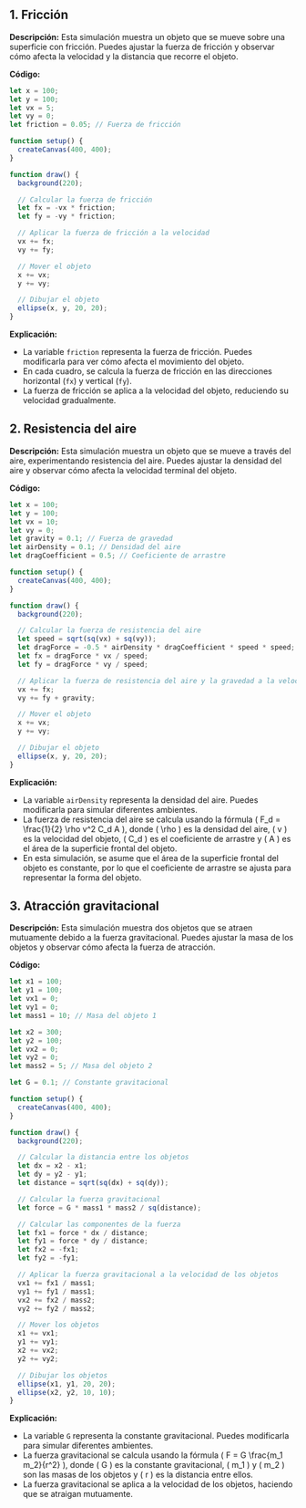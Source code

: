 ## 1. Fricción

**Descripción:** Esta simulación muestra un objeto que se mueve sobre una superficie con fricción. Puedes ajustar la fuerza de fricción y observar cómo afecta la velocidad y la distancia que recorre el objeto.

**Código:**

```javascript
let x = 100;
let y = 100;
let vx = 5;
let vy = 0;
let friction = 0.05; // Fuerza de fricción

function setup() {
  createCanvas(400, 400);
}

function draw() {
  background(220);

  // Calcular la fuerza de fricción
  let fx = -vx * friction;
  let fy = -vy * friction;

  // Aplicar la fuerza de fricción a la velocidad
  vx += fx;
  vy += fy;

  // Mover el objeto
  x += vx;
  y += vy;

  // Dibujar el objeto
  ellipse(x, y, 20, 20);
}
```

**Explicación:**

* La variable `friction` representa la fuerza de fricción. Puedes modificarla para ver cómo afecta el movimiento del objeto.
* En cada cuadro, se calcula la fuerza de fricción en las direcciones horizontal (`fx`) y vertical (`fy`).
* La fuerza de fricción se aplica a la velocidad del objeto, reduciendo su velocidad gradualmente.

## 2. Resistencia del aire

**Descripción:** Esta simulación muestra un objeto que se mueve a través del aire, experimentando resistencia del aire. Puedes ajustar la densidad del aire y observar cómo afecta la velocidad terminal del objeto.

**Código:**

```javascript
let x = 100;
let y = 100;
let vx = 10;
let vy = 0;
let gravity = 0.1; // Fuerza de gravedad
let airDensity = 0.1; // Densidad del aire
let dragCoefficient = 0.5; // Coeficiente de arrastre

function setup() {
  createCanvas(400, 400);
}

function draw() {
  background(220);

  // Calcular la fuerza de resistencia del aire
  let speed = sqrt(sq(vx) + sq(vy));
  let dragForce = -0.5 * airDensity * dragCoefficient * speed * speed;
  let fx = dragForce * vx / speed;
  let fy = dragForce * vy / speed;

  // Aplicar la fuerza de resistencia del aire y la gravedad a la velocidad
  vx += fx;
  vy += fy + gravity;

  // Mover el objeto
  x += vx;
  y += vy;

  // Dibujar el objeto
  ellipse(x, y, 20, 20);
}
```

**Explicación:**

* La variable `airDensity` representa la densidad del aire. Puedes modificarla para simular diferentes ambientes.
* La fuerza de resistencia del aire se calcula usando la fórmula \( F_d = \frac{1}{2} \rho v^2 C_d A \), donde \( \rho \) es la densidad del aire, \( v \) es la velocidad del objeto, \( C_d \) es el coeficiente de arrastre y \( A \) es el área de la superficie frontal del objeto.
* En esta simulación, se asume que el área de la superficie frontal del objeto es constante, por lo que el coeficiente de arrastre se ajusta para representar la forma del objeto.

## 3. Atracción gravitacional

**Descripción:** Esta simulación muestra dos objetos que se atraen mutuamente debido a la fuerza gravitacional. Puedes ajustar la masa de los objetos y observar cómo afecta la fuerza de atracción.

**Código:**

```javascript
let x1 = 100;
let y1 = 100;
let vx1 = 0;
let vy1 = 0;
let mass1 = 10; // Masa del objeto 1

let x2 = 300;
let y2 = 100;
let vx2 = 0;
let vy2 = 0;
let mass2 = 5; // Masa del objeto 2

let G = 0.1; // Constante gravitacional

function setup() {
  createCanvas(400, 400);
}

function draw() {
  background(220);

  // Calcular la distancia entre los objetos
  let dx = x2 - x1;
  let dy = y2 - y1;
  let distance = sqrt(sq(dx) + sq(dy));

  // Calcular la fuerza gravitacional
  let force = G * mass1 * mass2 / sq(distance);

  // Calcular las componentes de la fuerza
  let fx1 = force * dx / distance;
  let fy1 = force * dy / distance;
  let fx2 = -fx1;
  let fy2 = -fy1;

  // Aplicar la fuerza gravitacional a la velocidad de los objetos
  vx1 += fx1 / mass1;
  vy1 += fy1 / mass1;
  vx2 += fx2 / mass2;
  vy2 += fy2 / mass2;

  // Mover los objetos
  x1 += vx1;
  y1 += vy1;
  x2 += vx2;
  y2 += vy2;

  // Dibujar los objetos
  ellipse(x1, y1, 20, 20);
  ellipse(x2, y2, 10, 10);
}
```

**Explicación:**

* La variable `G` representa la constante gravitacional. Puedes modificarla para simular diferentes ambientes.
* La fuerza gravitacional se calcula usando la fórmula \( F = G \frac{m_1 m_2}{r^2} \), donde \( G \) es la constante gravitacional, \( m_1 \) y \( m_2 \) son las masas de los objetos y \( r \) es la distancia entre ellos.
* La fuerza gravitacional se aplica a la velocidad de los objetos, haciendo que se atraigan mutuamente.


